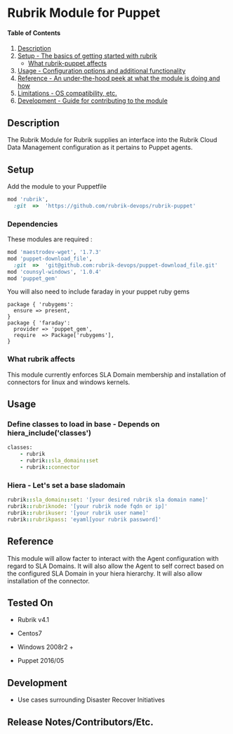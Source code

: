 # Rubrik Module for Puppet


#### Table of Contents

1. [Description](#description)
1. [Setup - The basics of getting started with rubrik](#setup)
    * [What rubrik-puppet affects](#what-rubrik-affects)
1. [Usage - Configuration options and additional functionality](#usage)
1. [Reference - An under-the-hood peek at what the module is doing and how](#reference)
1. [Limitations - OS compatibility, etc.](#limitations)
1. [Development - Guide for contributing to the module](#development)

## Description

The Rubrik Module for Rubrik supplies an interface into the Rubrik Cloud Data Management
configuration as it pertains to Puppet agents.

## Setup
Add the module to your Puppetfile
```ruby
mod 'rubrik',
  :git  =>  'https://github.com/rubrik-devops/rubrik-puppet'
```
### Dependencies
These modules are required :
```ruby
mod 'maestrodev-wget', '1.7.3'
mod 'puppet-download_file',
  :git  =>  'git@github.com:rubrik-devops/puppet-download_file.git'
mod 'counsyl-windows', '1.0.4'
mod 'puppet_gem'
```
You will also need to include faraday in your puppet ruby gems
```   
package { 'rubygems':
  ensure => present,
}
package { 'faraday':
  provider => 'puppet_gem',
  require  => Package['rubygems'],
}
```
### What rubrik affects

This module currently enforces SLA Domain membership and installation of connectors for linux and windows kernels. 

## Usage

### Define classes to load in base - Depends on hiera_include('classes')

```ruby
classes:
    - rubrik
    - rubrik::sla_domain::set
    - rubrik::connector
```
### Hiera - Let's set a base sladomain

```ruby
rubrik::sla_domain::set: '[your desired rubrik sla domain name]'
rubrik::rubriknode: '[your rubrik node fqdn or ip]'
rubrik::rubrikuser: '[your rubrik user name]'
rubrik::rubrikpass: 'eyaml[your rubrik password]'
```

## Reference
This module will allow facter to interact with the Agent configuration with regard to SLA Domains. It will also allow the Agent to self correct based on the configured SLA Domain in your hiera hierarchy. It will also allow installation of the connector.

## Tested On

* Rubrik v4.1

* Centos7

* Windows 2008r2 +

* Puppet 2016/05

## Development

* Use cases surrounding Disaster Recover Initiatives

## Release Notes/Contributors/Etc.
